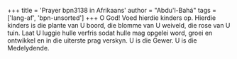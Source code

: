 +++
title = 'Prayer bpn3138 in Afrikaans'
author = "Abdu'l-Bahá"
tags = ['lang-af', 'bpn-unsorted']
+++
O God! Voed hierdie kinders op. Hierdie kinders is die plante van U boord, die blomme van U weiveld, die rose van U tuin. Laat U luggie hulle verfris sodat hulle mag opgelei word, groei en ontwikkel en in die uiterste prag verskyn. U is die Gewer. U is die Medelydende.
